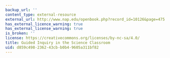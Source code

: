 ```yaml
---
backup_url: ''
content_type: external-resource
external_url: http://www.nap.edu/openbook.php?record_id=10126&page=475
has_external_licence_warning: true
has_external_license_warning: true
is_broken: ''
license: https://creativecommons.org/licenses/by-nc-sa/4.0/
title: Guided Inquiry in the Science Classroom
uid: d859c498-2362-43cb-b0b4-9605a311bf82
---
```

